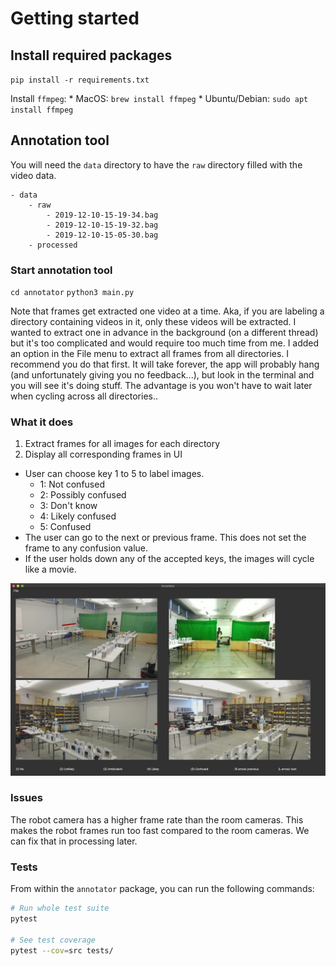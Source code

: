 # Getting started

## Install required packages
`pip install -r requirements.txt`

Install `ffmpeg`: 
    * MacOS: `brew install ffmpeg`
    * Ubuntu/Debian: `sudo apt install ffmpeg`

## Annotation tool
You will need the `data` directory to have the `raw` directory filled with the video data.
```
- data
    - raw
        - 2019-12-10-15-19-34.bag
        - 2019-12-10-15-19-32.bag
        - 2019-12-10-15-05-30.bag
    - processed
```

### Start annotation tool
`cd annotator`
`python3 main.py`

Note that frames get extracted one video at a time. Aka, if you are labeling a directory containing videos in it, only these videos will be extracted. I wanted to extract one in advance in the background (on a different thread) but it's too complicated and would require too much time from me. I added an option in the File menu to extract all frames from all directories. I recommend you do that first. It will take forever, the app will probably hang (and unfortunately giving you no feedback...), but look in the terminal and you will see it's doing stuff. The advantage is you won't have to wait later when cycling across all directories..

### What it does
1. Extract frames for all images for each directory
2. Display all corresponding frames in UI

* User can choose key 1 to 5 to label images.
    * 1: Not confused
    * 2: Possibly confused
    * 3: Don't know
    * 4: Likely confused
    * 5: Confused
* The user can go to the next or previous frame. This does not set the frame to any confusion value.
* If the user holds down any of the accepted keys, the images will cycle like a movie.

![Screen Shot 2020-07-17 at 5.15.58 PM](README.assets/Screen%20Shot%202020-07-17%20at%205.15.58%20PM.png)

### Issues

The robot camera has a higher frame rate than the room cameras. This makes the robot frames run too fast compared to the room cameras. We can fix that in processing later.

### Tests

From within the `annotator` package, you can run the following commands:

```bash
# Run whole test suite
pytest

# See test coverage
pytest --cov=src tests/
```

